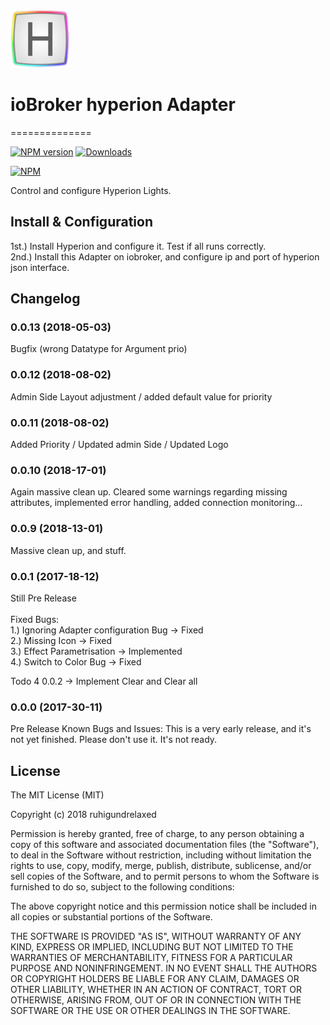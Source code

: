 ![Logo](admin/hyperion.png)
# ioBroker hyperion Adapter
==============

[![NPM version](http://img.shields.io/npm/v/iobroker.hyperion.svg)](https://www.npmjs.com/package/iobroker.hyperion)
[![Downloads](https://img.shields.io/npm/dm/iobroker.hyperion.svg)](https://www.npmjs.com/package/iobroker.hyperion)

[![NPM](https://nodei.co/npm/iobroker.hyperion.png?downloads=true)](https://nodei.co/npm/iobroker.hyperion/)


Control and configure Hyperion Lights.

## Install & Configuration

1st.)   Install Hyperion and configure it. Test if all runs correctly. <br>
2nd.)   Install this Adapter on iobroker, and configure ip and port of hyperion json interface.<br>


## Changelog
### 0.0.13 (2018-05-03)
Bugfix (wrong Datatype for Argument prio)


### 0.0.12 (2018-08-02)
Admin Side Layout adjustment / added default value for priority

### 0.0.11 (2018-08-02)
Added Priority / Updated admin Side / Updated Logo

### 0.0.10 (2018-17-01)
Again massive clean up. Cleared some warnings regarding missing attributes, implemented error handling, 
added connection monitoring... 


### 0.0.9 (2018-13-01)
Massive clean up, and stuff. 


### 0.0.1 (2017-18-12)
Still Pre Release<br>
<br>
Fixed Bugs:<br>
1.) Ignoring Adapter configuration Bug -> Fixed<br>
2.) Missing Icon -> Fixed<br>
3.) Effect Parametrisation -> Implemented<br>
4.) Switch to Color Bug -> Fixed<br>

Todo 4 0.0.2 -> Implement Clear and Clear all


### 0.0.0 (2017-30-11)
Pre Release
Known Bugs and Issues:
This is a very early release, and it's not yet finished.
Please don't use it. It's not ready.

## License

The MIT License (MIT)

Copyright (c) 2018 ruhigundrelaxed

Permission is hereby granted, free of charge, to any person obtaining a copy
of this software and associated documentation files (the "Software"), to deal
in the Software without restriction, including without limitation the rights
to use, copy, modify, merge, publish, distribute, sublicense, and/or sell
copies of the Software, and to permit persons to whom the Software is
furnished to do so, subject to the following conditions:

The above copyright notice and this permission notice shall be included in
all copies or substantial portions of the Software.

THE SOFTWARE IS PROVIDED "AS IS", WITHOUT WARRANTY OF ANY KIND, EXPRESS OR
IMPLIED, INCLUDING BUT NOT LIMITED TO THE WARRANTIES OF MERCHANTABILITY,
FITNESS FOR A PARTICULAR PURPOSE AND NONINFRINGEMENT. IN NO EVENT SHALL THE
AUTHORS OR COPYRIGHT HOLDERS BE LIABLE FOR ANY CLAIM, DAMAGES OR OTHER
LIABILITY, WHETHER IN AN ACTION OF CONTRACT, TORT OR OTHERWISE, ARISING FROM,
OUT OF OR IN CONNECTION WITH THE SOFTWARE OR THE USE OR OTHER DEALINGS IN
THE SOFTWARE.
